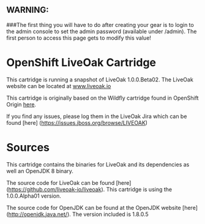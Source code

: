 ## WARNING:
###The first thing you will have to do after creating your gear is to login to the admin console to set the admin password (available under /admin). The first person to access this page gets to modify this value!

# OpenShift LiveOak Cartridge

This cartridge is running a snapshot of LiveOak 1.0.0.Beta02. The LiveOak website can be located at www.liveoak.io

This cartridge is originally based on the Wildfly cartridge found in OpenShift Origin [here](https://github.com/openshift/origin-server/tree/master/cartridges/openshift-origin-cartridge-jbossas).  

If you find any issues, please log them in the LiveOak Jira which can be found [here] (https://issues.jboss.org/browse/LIVEOAK)

# Sources

This cartridge contains the binaries for LiveOak and its dependencies as well an OpenJDK 8 binary.

The source code for LiveOak can be found [here] (https://github.com/liveoak-io/liveoak). This cartridge is using the 1.0.0.Alpha01 version.

The source code for OpenJDK can be found at the OpenJDK website [here] (http://openjdk.java.net/). The version included is 1.8.0.5 


